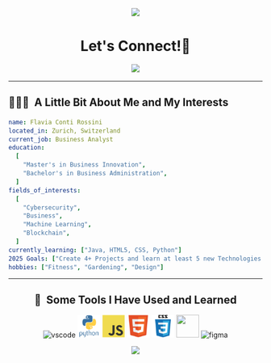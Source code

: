 <p align="center">
  <img src="https://capsule-render.vercel.app/api?text=Hi!️&animation=fadeIn&type=waving&color=gradient&height=100"/>
</p>

<h1 align="center">
  Let's Connect!💬
</h1>

<p align="center"
<a href="https://www.linkedin.com/in/flaviacontirossini/">
  <img height="50" src="https://user-images.githubusercontent.com/46517096/166973395-19676cd8-f8ec-4abf-83ff-da8243505b82.png"/>
</a>
</p>

---

<h2> 👨🏻‍💻 &nbsp;A Little Bit About Me and My Interests</h2>

```yaml
name: Flavia Conti Rossini
located_in: Zurich, Switzerland
current_job: Business Analyst
education:
  [
    "Master's in Business Innovation",
    "Bachelor's in Business Administration",
  ]
fields_of_interests:
  [
    "Cybersecurity",
    "Business",
    "Machine Learning",
    "Blockchain",
  ]
currently_learning: ["Java, HTML5, CSS, Python"]
2025 Goals: ["Create 4+ Projects and learn at least 5 new Technologies."]
hobbies: ["Fitness", "Gardening", "Design"]

```

---

<h2 align="center"> 🚀 &nbsp;Some Tools I Have Used and Learned</h2>
<p align="center">
<img src="https://cdn.jsdelivr.net/gh/devicons/devicon/icons/vscode/vscode-original.svg" alt="vscode" width="45" height="45"/>
<img src="https://raw.githubusercontent.com/devicons/devicon/master/icons/python/python-original-wordmark.svg" alt="python" width="45" height="45"/>
<img src="https://raw.githubusercontent.com/devicons/devicon/master/icons/javascript/javascript-original.svg" alt="javascript" width="45" height="45" />
<img src="https://github.com/devicons/devicon/blob/v2.16.0/icons/html5/html5-original.svg" width="45" height="45"/>
<img src="https://raw.githubusercontent.com/devicons/devicon/master/icons/css3/css3-original-wordmark.svg" alt="css3" width="45" height="45" />
<img src="https://cdn.jsdelivr.net/gh/devicons/devicon/icons/amazonwebservices/amazonwebservices-plain-wordmark.svg" width="45" height="45"/>
<img src="https://cdn.jsdelivr.net/gh/devicons/devicon/icons/figma/figma-original.svg" alt="figma" width="45" height="45"/>
</p>

<p align="center">
  <img src="https://capsule-render.vercel.app/api?type=waving&color=gradient&height=100&section=footer"/>
</p>
